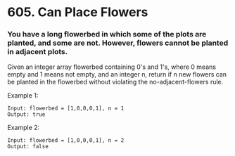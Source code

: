 # 605. Can Place Flowers
### You have a long flowerbed in which some of the plots are planted, and some are not. However, flowers cannot be planted in adjacent plots.

Given an integer array flowerbed containing 0's and 1's, where 0 means empty and 1 means not empty, and an integer n, return if n new flowers can be planted in the flowerbed without violating the no-adjacent-flowers rule.



Example 1:
```
Input: flowerbed = [1,0,0,0,1], n = 1
Output: true
```
Example 2:
```
Input: flowerbed = [1,0,0,0,1], n = 2
Output: false
```
